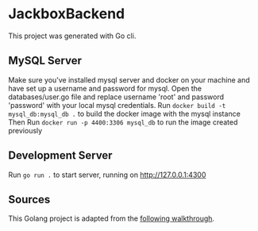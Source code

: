 # JackboxBackend
This project was generated with Go cli.

## MySQL Server
Make sure you've installed mysql server and docker on your machine and have set up a username and password for mysql. Open the databases/user.go file and replace username 'root' and password 'password' with your local mysql credentials.
Run `docker build -t mysql_db:mysql_db .` to build the docker image with the mysql instance
Then Run `docker run -p 4400:3306 mysql_db` to run the image created previously

## Development Server
Run `go run .` to start server, running on http://127.0.0.1:4300

## Sources
This Golang project is adapted from the [following walkthrough](https://codesource.io/how-to-setup-golang-authentication-with-jwt-token/).